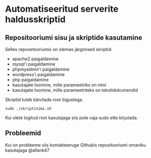 # Automatiseeritud serverite haldusskriptid

## Repositooriumi sisu ja skriptide kasutamine

Selles reposetooriumis on olemas järgmised skriptid:

- apache2 paigaldamine
- mysql'i paigaldamine
- phpmyadmin'i paigaldamine
- wordpress'i paigaldamine
- php paigaldamine
- kasutajate loomine, mille parameetriks on nimi
- kasutajate loomine, mille parameetriteks on tekstidokumendid

Skriptid tuleb käivitada root õigustega.

`sudo ./skriptinimi.sh`

Kui olete logitud root kasutajaga siis pole vaja sudo ette kirjutada.

## Probleemid

Kui on probleeme siis kontakteeruge Githubis repositooriumi omaniku kasutajaga @allank47
